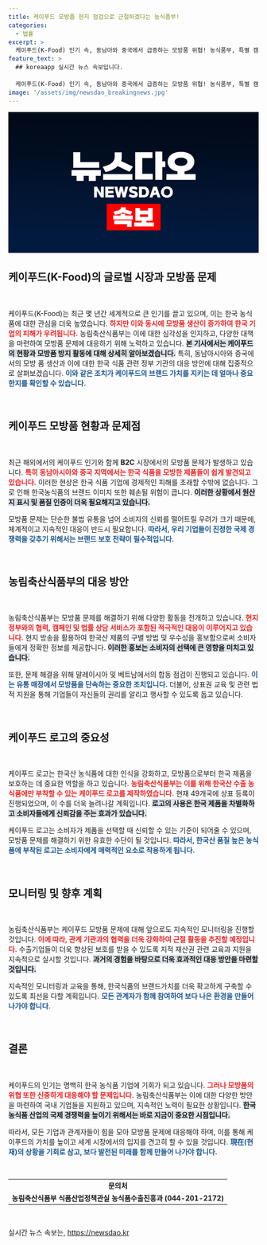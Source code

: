 ```yaml
---
title: 케이푸드 모방품 현지 점검으로 근절하겠다는 농식품부!
categories:
  - 법률
excerpt: >
  케이푸드(K-Food) 인기 속, 동남아와 중국에서 급증하는 모방품 위협! 농식품부, 특별 캠페인과 법률 상담으로 대응 나선다. 진정한 한국 농식품의 가치를 지키기 위한 노력에 주목해 보세요!
feature_text: >
  ## koreaapp 실시간 뉴스 속보입니다.

  케이푸드(K-Food) 인기 속, 동남아와 중국에서 급증하는 모방품 위협! 농식품부, 특별 캠페인과 법률 상담으로 대응 나선다. 진정한 한국 농식품의 가치를 지키기 위한 노력에 주목해 보세요!
image: '/assets/img/newsdao_breakingnews.jpg'
---
```


<p><img src="/assets/img/newsdao_breakingnews.jpg" alt="koreaapp 속보" /></p>

<h2 data-ke-size="size26">케이푸드(K-Food)의 글로벌 시장과 모방품 문제</h2>

<p data-ke-size="size16">&nbsp;</p>

<p>케이푸드(K-Food)는 최근 몇 년간 세계적으로 큰 인기를 끌고 있으며, 이는 한국 농식품에 대한 관심을 더욱 높였습니다. <b><span style="color: #ee2323;">하지만 이와 동시에 모방품 생산이 증가하여 한국 기업의 피해가 우려됩니다.</span></b> 농림축산식품부는 이에 대한 심각성을 인지하고, 다양한 대책을 마련하여 모방품 문제에 대응하기 위해 노력하고 있습니다. <b><span style="background-color: #21538527;">본 기사에서는 케이푸드의 현황과 모방품 방지 활동에 대해 상세히 알아보겠습니다.</span></b> 특히, 동남아시아와 중국에서의 모방 품 생산과 이에 대한 한국 식품 관련 정부 기관의 대응 방안에 대해 집중적으로 살펴보겠습니다. <b><span style="color: #1a5490;">이와 같은 조치가 케이푸드의 브랜드 가치를 지키는 데 얼마나 중요한지를 확인할 수 있습니다.</span></b></p>

<p data-ke-size="size16">&nbsp;</p>

<h2 data-ke-size="size26">케이푸드 모방품 현황과 문제점</h2>

<p data-ke-size="size16">&nbsp;</p>

<p>최근 해외에서의 케이푸드 인기와 함께 <b>B2C</b> 시장에서의 모방품 문제가 발생하고 있습니다. <b><span style="color: #ee2323;">특히 동남아시아와 중국 지역에서는 한국 식품을 모방한 제품들이 쉽게 발견되고 있습니다.</span></b> 이러한 현상은 한국 식품 기업에 경제적인 피해를 초래할 수밖에 없습니다. 그로 인해 한국농식품의 브랜드 이미지 또한 훼손될 위험이 큽니다. <b><span style="background-color: #21538527;">이러한 상황에서 원산지 표시 및 품질 인증이 더욱 필요해지고 있습니다.</span></b> </p>

<p>모방품 문제는 단순한 불법 유통을 넘어 소비자의 신뢰를 떨어트릴 우려가 크기 때문에, 체계적이고 지속적인 대응이 반드시 필요합니다. <b><span style="color: #1a5490;">따라서, 우리 기업들이 진정한 국제 경쟁력을 갖추기 위해서는 브랜드 보호 전략이 필수적입니다.</span></b></p>

<p data-ke-size="size16">&nbsp;</p>

<h2 data-ke-size="size26">농림축산식품부의 대응 방안</h2>

<p data-ke-size="size16">&nbsp;</p>

<p>농림축산식품부는 모방품 문제를 해결하기 위해 다양한 활동을 전개하고 있습니다. <b><span style="color: #ee2323;">현지 정부와의 협력, 캠페인 및 법률 상담 서비스가 포함된 적극적인 대응이 이루어지고 있습니다.</span></b> 현지 방송을 활용하여 한국산 제품의 구별 방법 및 우수성을 홍보함으로써 소비자들에게 정확한 정보를 제공합니다. <b><span style="background-color: #21538527;">이러한 홍보는 소비자의 선택에 큰 영향을 미치고 있습니다.</span></b> </p>

<p>또한, 문제 해결을 위해 말레이시아 및 베트남에서의 합동 점검이 진행되고 있습니다. <b><span style="color: #1a5490;">이는 유통 매장에서 모방품을 단속하는 중요한 조치입니다.</span></b> 더불어, 상표권 교육 및 관련 법적 지원을 통해 기업들이 자신들의 권리를 알리고 행사할 수 있도록 돕고 있습니다.</p>

<p data-ke-size="size16">&nbsp;</p>

<h2 data-ke-size="size26">케이푸드 로고의 중요성</h2>

<p data-ke-size="size16">&nbsp;</p>

<p>케이푸드 로고는 한국산 농식품에 대한 인식을 강화하고, 모방품으로부터 한국 제품을 보호하는 데 중요한 역할을 하고 있습니다. <b><span style="color: #ee2323;">농림축산식품부는 이를 위해 한국산 수출 농식품에만 부착할 수 있는 케이푸드 로고를 제작하였습니다.</span></b> 현재 49개국에 상표 등록이 진행되었으며, 이 수를 더욱 늘려나갈 계획입니다. <b><span style="background-color: #21538527;">로고의 사용은 한국 제품을 차별화하고 소비자들에게 신뢰감을 주는 효과가 있습니다.</span></b> </p>

<p>케이푸드 로고는 소비자가 제품을 선택할 때 신뢰할 수 있는 기준이 되어줄 수 있으며, 모방품 문제를 해결하기 위한 유효한 수단이 될 것입니다. <b><span style="color: #1a5490;">따라서, 한국산 품질 높은 농식품에 부착된 로고는 소비자에게 매력적인 요소로 작용하게 됩니다.</span></b></p>

<p data-ke-size="size16">&nbsp;</p>

<h2 data-ke-size="size26">모니터링 및 향후 계획</h2>

<p data-ke-size="size16">&nbsp;</p>

<p>농림축산식품부는 케이푸드 모방품 문제에 대해 앞으로도 지속적인 모니터링을 진행할 것입니다. <b><span style="color: #ee2323;">이에 따라, 관계 기관과의 협력을 더욱 강화하여 근절 활동을 추진할 예정입니다.</span></b> 수출기업들이 더욱 향상된 보호를 받을 수 있도록 지적 재산권 관련 교육과 지원을 지속적으로 실시할 것입니다. <b><span style="background-color: #21538527;">과거의 경험을 바탕으로 더욱 효과적인 대응 방안을 마련할 것입니다.</span></b> </p>

<p>지속적인 모니터링과 교육을 통해, 한국식품의 브랜드가치를 더욱 확고하게 구축할 수 있도록 최선을 다할 계획입니다. <b><span style="color: #1a5490;">모든 관계자가 함께 참여하여 보다 나은 환경을 만들어 나가야 합니다.</span></b></p>

<p data-ke-size="size16">&nbsp;</p>

<h2 data-ke-size="size26">결론</h2>

<p data-ke-size="size16">&nbsp;</p>

<p>케이푸드의 인기는 명백히 한국 농식품 기업에 기회가 되고 있습니다. <b><span style="color: #ee2323;">그러나 모방품의 위협 또한 신중하게 대응해야 할 문제입니다.</span></b> 농림축산식품부는 이에 대한 다양한 방안을 마련하여 국내 기업들을 지원하고 있으며, 지속적인 노력이 필요한 상황입니다. <b><span style="background-color: #21538527;">한국 농식품 산업의 국제 경쟁력을 높이기 위해서는 바로 지금이 중요한 시점입니다.</span></b></p>

<p>따라서, 모든 기업과 관계자들이 힘을 모아 모방품 문제에 대응해야 하며, 이를 통해 케이푸드의 가치를 높이고 세계 시장에서의 입지를 견고히 할 수 있을 것입니다. <b><span style="color: #1a5490;">現在(현재)의 상황을 기회로 삼고, 보다 발전된 미래를 함께 만들어 나가야 합니다.</span></b></p>

<p data-ke-size="size16">&nbsp;</p>

<table>
    <tr>
        <td style="text-align: center; height: 17px;"><b>문의처</b></td>
    </tr>
    <tr>
        <td style="text-align: center; height: 17px;"><b>농림축산식품부 식품산업정책관실 농식품수출진흥과 (044-201-2172)</b></td>
    </tr>
</table>

<p data-ke-size="size16">&nbsp;</p>
실시간 뉴스 속보는, <a href="https://newsdao.kr" rel="dofollow">https://newsdao.kr</a>


